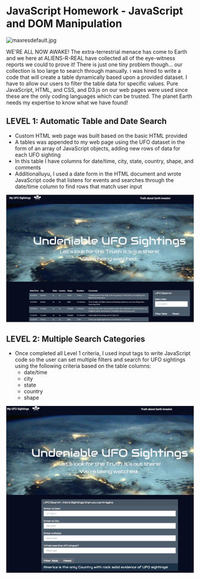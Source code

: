 # JavaScript Homework - JavaScript and DOM Manipulation

![maxresdefault.jpg](UFO-level-1/static/images/mmaxresdefault.jpg)
 
WE'RE ALL NOW AWAKE! The extra-terrestrial menace has come to Earth and we here at ALIENS-R-REAL have collected all of the eye-witness reports we could to prove it! There is just one tiny problem though... our collection is too large to search through manually. 
i was hired to write a code that will create a table dynamically based upon a provided dataset. I have to allow our users to filter the table data for specific values. Pure JavaScript, HTML, and CSS, and D3.js on our web pages were used since these are the only coding languages which can be trusted.
The planet Earth needs my expertise to know what we have found!

## LEVEL 1: Automatic Table and Date Search
* Custom HTML web page was built based on the basic HTML provided
* A tables was appended to my web page using the UFO dataset in the form of an array of JavaScript objects, adding new rows of data for each UFO sighting
* In this table I have columns for date/time, city, state, country, shape, and comments
* Additionalluyu, I used a date form in the HTML document and wrote JavaScript code that listens for events and searches through the date/time column to find rows that match user input

![UFO_level-1_ReadMe.png](UFO-level-1/static/images/UFO_level-1_ReadMe.png)

## LEVEL 2: Multiple Search Categories
* Once completed all Level 1 criteria, I used input tags to write JavaScript code so the user can set multiple filters and search for UFO sightings using the following criteria based on the table columns:
    - date/time
    - city
    - state
    - country
    - shape

![UFO_level-2.png](UFO-level-2/static/images/UFO_level-2_ReadMe.png)


